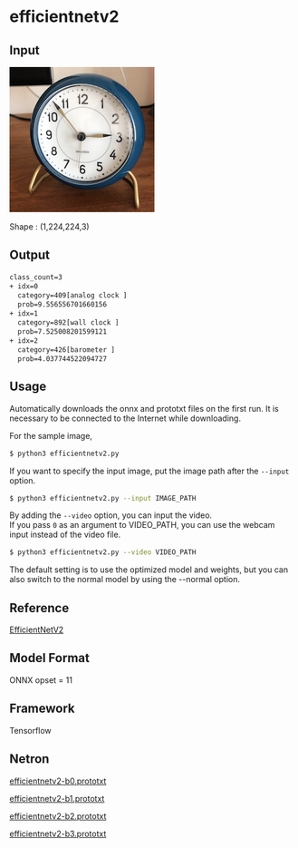 # efficientnetv2

## Input

![Input](input.jpg)

Shape : (1,224,224,3)

## Output

```
class_count=3
+ idx=0
  category=409[analog clock ]
  prob=9.556556701660156
+ idx=1
  category=892[wall clock ]
  prob=7.525008201599121
+ idx=2
  category=426[barometer ]
  prob=4.037744522094727
```

## Usage
Automatically downloads the onnx and prototxt files on the first run.
It is necessary to be connected to the Internet while downloading.

For the sample image,
``` bash
$ python3 efficientnetv2.py
```

If you want to specify the input image, put the image path after the `--input` option.  
```bash
$ python3 efficientnetv2.py --input IMAGE_PATH
```

By adding the `--video` option, you can input the video.   
If you pass `0` as an argument to VIDEO_PATH, you can use the webcam input instead of the video file.
```bash
$ python3 efficientnetv2.py --video VIDEO_PATH
```
The default setting is to use the optimized model and weights, but you can also switch to the normal model by using the
--normal option.

## Reference

[EfficientNetV2]( https://github.com/google/automl/tree/master/efficientnetv2 )


## Model Format

ONNX opset = 11

## Framework

Tensorflow

## Netron

[efficientnetv2-b0.prototxt](https://netron.app/?url=https://storage.googleapis.com/ailia-models/efficientnetv2/efficientnetv2-b0.opt.onnx.prototxt)

[efficientnetv2-b1.prototxt](https://netron.app/?url=https://storage.googleapis.com/ailia-models/efficientnetv2/efficientnetv2-b1.opt.onnx.prototxt)

[efficientnetv2-b2.prototxt](https://netron.app/?url=https://storage.googleapis.com/ailia-models/efficientnetv2/efficientnetv2-b2.opt.onnx.prototxt)

[efficientnetv2-b3.prototxt](https://netron.app/?url=https://storage.googleapis.com/ailia-models/efficientnetv2/efficientnetv2-b3.opt.onnx.prototxt)

